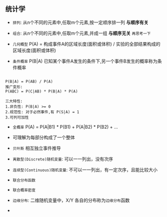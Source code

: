## 统计学 

- `排列`: 从n个不同的元素中,任取m个元素,按一定顺序排一列 **与顺序有关**
- `组合`: 从n个不同的元素中,任取m个元素,并成一组 **与顺序无关**
``` 再思考一下 ```

- `几何概型` P(A) = 构成事件A的区域长度(面积或体积) / 实验的全部结果构成的区域长度(面积或体积) 
- `条件概率` P(B|A) 已知某个事件A发生的条件下,另一个事件B发生的概率称为条件概率
```

P(B|A) = P(AB) / P(A)
推广变形:
P(ABC) = P(C|AB) * P(B|A) * P(A)

三大特性: 
1.非负性: P(B|A) >= 0
2.规范性: 对于必然事件,有 P(S|A) = 1
3.可列可加性

```
- `全概率` P(A) = P(A|B1) * P(B1) + P(A|B2) * P(B2) + ...
- 可理解为每部分构成了一个整体

- `贝叶斯` 相互独立事件推导
- `离散型(Discrete)随机变量`: 可以一一列出，没有次序
- `连续型(Continuous)随机变量`: 不可以一一列出，有一定次序，且能比较大小
- `联合分布函数`
- `联合概率密度`
- `边缘分布`: 二维随机变量中，X/Y 各自的分布称为`边缘分布`函数
- 





























